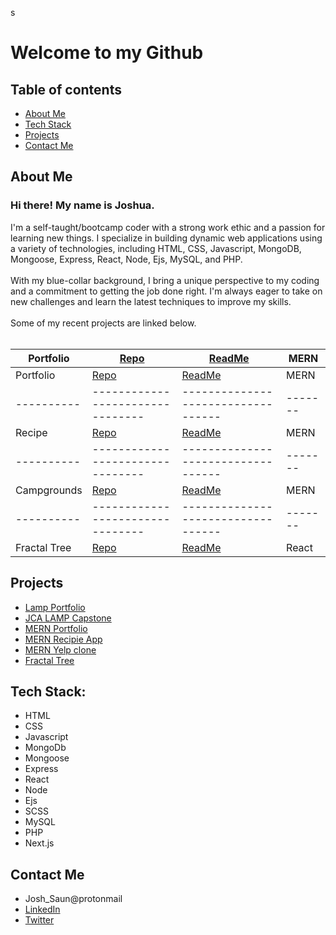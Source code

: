 s
# Welcome to my Github

## Table of contents
* [About Me](#about-me)
* [Tech Stack](#tech-stack)
* [Projects](#projects)
* [Contact Me](#contact-me)

## About Me

### Hi there! My name is Joshua.

I'm a self-taught/bootcamp coder with a strong work ethic and a passion for learning new things. I specialize in building dynamic web applications using a variety of technologies, including HTML, CSS, Javascript, MongoDB, Mongoose, Express, React, Node, Ejs, MySQL, and PHP.
<br><br>
With my blue-collar background, I bring a unique perspective to my coding and a commitment to getting the job done right. I'm always eager to take on new challenges and learn the latest techniques to improve my skills.
<br><br>
Some of my recent projects are linked below.
<br><br>

Portfolio | [Repo](https://www.google.com) |[ReadMe](https://www.google.com)  | MERN
----------|--------------------------------|----------------------------------|-------
Portfolio | [Repo](https://www.google.com) |[ReadMe](https://www.google.com)  | MERN
----------|--------------------------------|----------------------------------|-------
Recipe    | [Repo](https://github.com/J-Saun/JCA_recipe) |[ReadMe](https://github.com/J-Saun/JCA_recipe)  | MERN
----------|--------------------------------|----------------------------------|-------
Campgrounds | [Repo](https://github.com/J-Saun/yelp_camp) | [ReadMe](https://github.com/J-Saun/yelp_camp)  | MERN
----------|--------------------------------|----------------------------------|-------
Fractal Tree  |  [Repo](https://github.com/J-Saun/Fractal-Tree) |  [ReadMe](https://github.com/J-Saun/Fractal-Tree)  | React

## Projects
* [Lamp Portfolio](https://www.google.com)
* [JCA LAMP Capstone](https://www.google.com)
* [MERN Portfolio](https://www.google.com)
* [MERN Recipie App](https://github.com/J-Saun/JCA_recipe)
* [MERN Yelp clone](https://github.com/J-Saun/yelp_camp)
* [Fractal Tree](https://github.com/J-Saun/Fractal-Tree)

## Tech Stack:
* HTML
* CSS
* Javascript
* MongoDb
* Mongoose
* Express
* React
* Node
* Ejs
* SCSS
* MySQL
* PHP
* Next.js

## Contact Me
* Josh_Saun@protonmail
* [LinkedIn](https://www.linkedin.com/in/joshua-saunders-814699223?lipi=urn%3Ali%3Apage%3Ad_flagship3_profile_view_base_contact_details%3BG611BtSdTESPPPMmbf5yLA%3D%3D)
* [Twitter](https://www.google.com)
